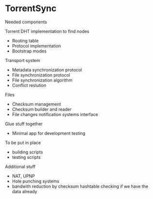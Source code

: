 TorrentSync
===========

Needed components

Torrent DHT implementation to find nodes
  * Routing table
  * Protocol implementation
  * Bootstrap modes

Transport system
  * Metadata synchronization protocol
  * File synchronization protocol
  * File synchronization algorithm
  * Conflict reslution

Files
  * Checksum management
  * Checksum builder and reader
  * File changes notification systems interface

Glue stuff together
  * Minimal app for development testing

To be put in place
  * building scripts
  * testing scripts

Additional stuff
  * NAT, UPNP
  * Hole punching systems
  * bandwith reduction by checksum hashtable checking if we have the data already
  
